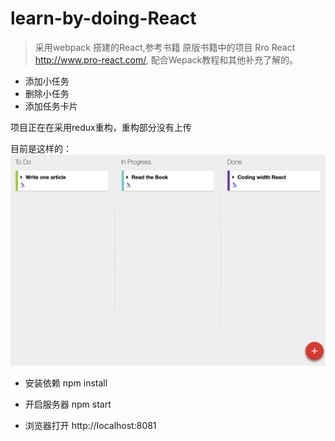 # learn-by-doing-React

> 采用webpack 搭建的React,参考书籍 原版书籍中的项目 Rro React http://www.pro-react.com/, 配合Wepack教程和其他补充了解的。
- 添加小任务
- 删除小任务
- 添加任务卡片

项目正在在采用redux重构，重构部分没有上传


目前是这样的：
!["learn-react"](/public/img/demo.png)

- 安装依赖
npm install

- 开启服务器
npm start

- 浏览器打开
 http://localhost:8081

